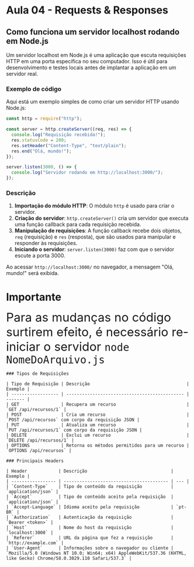 # Aula 04 - Requests & Responses

## Como funciona um servidor localhost rodando em Node.js

Um servidor localhost em Node.js é uma aplicação que escuta requisições HTTP em uma porta específica no seu computador. Isso é útil para desenvolvimento e testes locais antes de implantar a aplicação em um servidor real.

### Exemplo de código

Aqui está um exemplo simples de como criar um servidor HTTP usando Node.js:

```javascript
const http = require("http");

const server = http.createServer((req, res) => {
  console.log("Requisição recebida!");
  res.statusCode = 200;
  res.setHeader("Content-Type", "text/plain");
  res.end("Olá, mundo!");
});

server.listen(3000, () => {
  console.log("Servidor rodando em http://localhost:3000/");
});
```

### Descrição

1. **Importação do módulo HTTP**: O módulo `http` é usado para criar o servidor.
2. **Criação do servidor**: `http.createServer()` cria um servidor que executa uma função callback para cada requisição recebida.
3. **Manipulação de requisições**: A função callback recebe dois objetos, `req` (requisição) e `res` (resposta), que são usados para manipular e responder às requisições.
4. **Iniciando o servidor**: `server.listen(3000)` faz com que o servidor escute a porta 3000.

Ao acessar `http://localhost:3000/` no navegador, a mensagem "Olá, mundo!" será exibida.

# Importante

<span style="font-size: 33px">Para as mudanças no código surtirem efeito, é necessário re-iniciar o servidor `node NomeDoArquivo.js`</span>

```
### Tipos de Requisições

| Tipo de Requisição | Descrição                                     | Exemplo |
| ------------------ | --------------------------------------------- | ------- |
| GET                | Recupera um recurso                           | `GET /api/recursos/1` |
| POST               | Cria um recurso                               | `POST /api/recursos` com corpo da requisição JSON |
| PUT                | Atualiza um recurso                           | `PUT /api/recursos/1` com corpo da requisição JSON |
| DELETE             | Exclui um recurso                             | `DELETE /api/recursos/1` |
| OPTIONS            | Retorna os métodos permitidos para um recurso | `OPTIONS /api/recursos` |

### Principais Headers

| Header            | Descrição                                | Exemplo |
| ----------------- | ---------------------------------------- | --- |
| `Content-Type`    | Tipo de conteúdo da requisição           | `application/json` |
| `Accept`          | Tipo de conteúdo aceito pela requisição  | `application/json` |
| `Accept-Language` | Idioma aceito pela requisição            | `pt-BR` |
| `Authorization`   | Autenticação da requisição               | `Bearer <token>` |
| `Host`            | Nome do host da requisição               | `localhost:3000` |
| `Referer`         | URL da página que fez a requisição       | `http://example.com` |
| `User-Agent`      | Informações sobre o navegador ou cliente | `Mozilla/5.0 (Windows NT 10.0; Win64; x64) AppleWebKit/537.36 (KHTML, like Gecko) Chrome/58.0.3029.110 Safari/537.3` |
```
